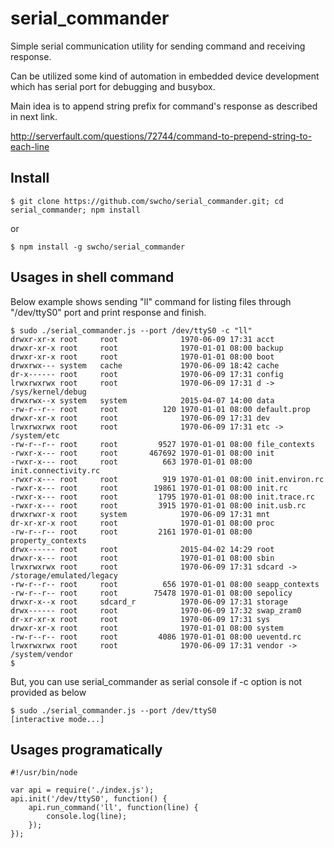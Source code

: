 # serial_commander

Simple serial communication utility for sending command and receiving response.

Can be utilized some kind of automation in embedded device development which has serial port for debugging and busybox.

Main idea is to append string prefix for command's response as described in next link.

http://serverfault.com/questions/72744/command-to-prepend-string-to-each-line


## Install

```shell
$ git clone https://github.com/swcho/serial_commander.git; cd serial_commander; npm install
```

or

```shell
$ npm install -g swcho/serial_commander
```

## Usages in shell command

Below example shows sending "ll" command for listing files through "/dev/ttyS0" port and print response and finish.

```
$ sudo ./serial_commander.js --port /dev/ttyS0 -c "ll"
drwxr-xr-x root     root              1970-06-09 17:31 acct
drwxr-xr-x root     root              1970-01-01 08:00 backup
drwxr-xr-x root     root              1970-01-01 08:00 boot
drwxrwx--- system   cache             1970-06-09 18:42 cache
dr-x------ root     root              1970-06-09 17:31 config
lrwxrwxrwx root     root              1970-06-09 17:31 d -> /sys/kernel/debug
drwxrwx--x system   system            2015-04-07 14:00 data
-rw-r--r-- root     root          120 1970-01-01 08:00 default.prop
drwxr-xr-x root     root              1970-06-09 17:31 dev
lrwxrwxrwx root     root              1970-06-09 17:31 etc -> /system/etc
-rw-r--r-- root     root         9527 1970-01-01 08:00 file_contexts
-rwxr-x--- root     root       467692 1970-01-01 08:00 init
-rwxr-x--- root     root          663 1970-01-01 08:00 init.connectivity.rc
-rwxr-x--- root     root          919 1970-01-01 08:00 init.environ.rc
-rwxr-x--- root     root        19861 1970-01-01 08:00 init.rc
-rwxr-x--- root     root         1795 1970-01-01 08:00 init.trace.rc
-rwxr-x--- root     root         3915 1970-01-01 08:00 init.usb.rc
drwxrwxr-x root     system            1970-06-09 17:31 mnt
dr-xr-xr-x root     root              1970-01-01 08:00 proc
-rw-r--r-- root     root         2161 1970-01-01 08:00 property_contexts
drwx------ root     root              2015-04-02 14:29 root
drwxr-x--- root     root              1970-01-01 08:00 sbin
lrwxrwxrwx root     root              1970-06-09 17:31 sdcard -> /storage/emulated/legacy
-rw-r--r-- root     root          656 1970-01-01 08:00 seapp_contexts
-rw-r--r-- root     root        75478 1970-01-01 08:00 sepolicy
drwxr-x--x root     sdcard_r          1970-06-09 17:31 storage
drwx------ root     root              1970-06-09 17:32 swap_zram0
dr-xr-xr-x root     root              1970-06-09 17:31 sys
drwxr-xr-x root     root              1970-01-01 08:00 system
-rw-r--r-- root     root         4086 1970-01-01 08:00 ueventd.rc
lrwxrwxrwx root     root              1970-06-09 17:31 vendor -> /system/vendor
$ 
```

But, you can use serial_commander as serial console if -c option is not provided as below

```
$ sudo ./serial_commander.js --port /dev/ttyS0
[interactive mode...]
```

## Usages programatically

```node
#!/usr/bin/node

var api = require('./index.js');
api.init('/dev/ttyS0', function() {
    api.run_command('ll', function(line) {
        console.log(line);
    });
});
```